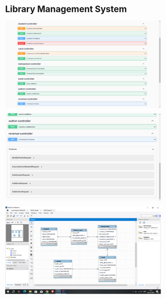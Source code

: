 # Library Management System

![Api's](Screenshots/Api's.png)

![Schemas](Screenshots/Schemas.png)

![Mapping](Screenshots/Mapping.png)